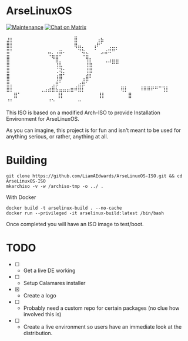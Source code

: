 # ArseLinuxOS

[![Maintenance](https://img.shields.io/maintenance/yes/2023.svg)]()
[![Chat on Matrix](https://matrix.to/img/matrix-badge.svg)](https://app.element.io/#/room/#lounge:matrix.arselinux.org)

⣰⡆⠀⠀⠀⠀⠀⠀⠀⠀⠀⠀⠀⠀⠀⠀⠀⠀⣿⠀⠀⠀⠀⠀⢠⣦⠀⠀⠀⠀
⣿⡇⠀⠀⠀⠀⠀⠀⠀⠀⠀⠀⠀⠀⠀⠀⠀⠀⢿⣤⡀⠀⠀⢠⠟⠁⠀⢀⣀⡀
⣿⠃⠀⠀⠀⠀⠀⠀⠀⠀⠀⣤⡀⢠⣶⠄⠀⠀⠀⠙⢷⣄⠀⠈⠀⣠⣴⠿⠛⠁
⣿⠀⠀⠀⠀⠀⠀⠀⠀⠀⠀⠈⠻⣿⠁⠀⠀⠀⠀⠀⠈⢿⡄⠀⠀⠀⠀⢀⣀⣀
⣿⠀⠀⠀⠀⠀⠀⠀⠀⠀⠀⠀⠀⢹⣇⠀⠀⠀⠀⠀⠀⢸⣷⠀⠀⠀⠈⠉⠛⠛
⣿⠀⠀⠀⠀⠀⠀⠀⠀⠀⠀⠀⠀⢈⢽⡂⠀⠀⠀⠀⠀⢸⣿⠀⠀⠀⠀⠀⠀⠀
⣿⠀⠀⠀⠀⠀⠀⠀⠀⠀⠀⠀⠀⢰⣿⠁⠀⠀⠀⠀⢀⣾⠇⠀⠀⠀⠀⠀⠀⠀
⣿⡀⠀⠀⠀⠀⠀⠀⠀⠀⠀⠀⢀⣾⠃⠀⠀⠀⠀⣠⣾⠋⠀⠀⠀⠀⠀⠀⠀⠀
⣿⡇⠀⠀⠀⠀⠀⠀⠀⢀⣠⣴⣿⣧⣤⣤⣤⣶⠾⣿⡇⠀⠀⠀⠀⠀⠀⠀⠀⠀
⢿⡇⠀⠀⠀⠸⠿⠿⠟⠛⠉⢹⡇⠀⠀  ⠀⠀⣿⠁⠀⠀⠀⠀⠀⠀⠀⠀⠀
⢸⡇⠀⠀⠀⠀⠀⠀⠀⠀⠀⢸⡇⠀⠀⠀⠀⠀⠀⣿⠀⠀⠀⠀⠀⠀⠀⠀⠀⠀
⠘⠃⠀⠀⠀⠀⠀⠀⠀⠀⠀⠘⠑⠀⠀⠀⠀⠀⠀⠒


This ISO is based on a modified Arch-ISO to provide Installation Environment for ArseLinuxOS.

As you can imagine, this project is for fun and isn't meant to be used for anything serious, or rather, anything at all.


# Building

```
git clone https://github.com/LiamAEdwards/ArseLinuxOS-ISO.git && cd ArseLinuxOS-ISO
mkarchiso -v -w /archiso-tmp -o ../ .
```

With Docker
```
docker build -t arselinux-build . --no-cache
docker run --privileged -it arselinux-build:latest /bin/bash
```

Once completed you will have an ISO image to test/boot. 


# TODO
- [ ] - Get a live DE working
- [ ] - Setup Calamares installer
- [x] - Create a logo
- [ ] - Probably need a custom repo for certain packages (no clue how involved this is)
- [ ] - Create a live environment so users have an immediate look at the distribution.
